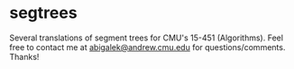 # segtrees
Several translations of segment trees for CMU's 15-451 (Algorithms).
Feel free to contact me at abigalek@andrew.cmu.edu for questions/comments. Thanks!
